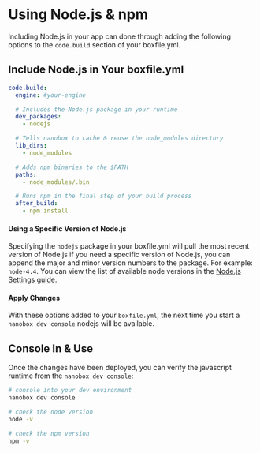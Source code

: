 # Using Node.js & npm

Including Node.js in your app can done through adding the following options to the `code.build` section of your boxfile.yml.

## Include Node.js in Your boxfile.yml

```yaml
code.build:
  engine: #your-engine

  # Includes the Node.js package in your runtime
  dev_packages:
    - nodejs

  # Tells nanobox to cache & reuse the node_modules directory
  lib_dirs:
    - node_modules

  # Adds npm binaries to the $PATH
  paths:
    - node_modules/.bin

  # Runs npm in the final step of your build process
  after_build:
    - npm install
```

#### Using a Specific Version of Node.js
Specifying the `nodejs` package in your boxfile.yml will pull the most recent version of Node.js if you need a specific version of Node.js, you can append the major and minor version numbers to the package. For example: `node-4.4`. You can view the list of available node versions in the [Node.js Settings guide](#).

#### Apply Changes
With these options added to your `boxfile.yml`, the next time you start a `nanobox dev console` nodejs will be available.

## Console In & Use
Once the changes have been deployed, you can verify the javascript runtime from the `nanobox dev console`:

```bash
# console into your dev environment
nanobox dev console

# check the node version
node -v

# check the npm version
npm -v
```
